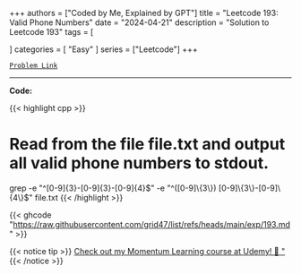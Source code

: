 
+++
authors = ["Coded by Me, Explained by GPT"]
title = "Leetcode 193: Valid Phone Numbers"
date = "2024-04-21"
description = "Solution to Leetcode 193"
tags = [
    
]
categories = [
    "Easy"
]
series = ["Leetcode"]
+++



[`Problem Link`](https://leetcode.com/problems/valid-phone-numbers/description/)

---

**Code:**

{{< highlight cpp >}}
# Read from the file file.txt and output all valid phone numbers to stdout.
grep -e "^[0-9]\{3\}-[0-9]\{3\}-[0-9]\{4\}$" -e "^([0-9]\{3\}) [0-9]\{3\}-[0-9]\{4\}$" file.txt
{{< /highlight >}}

{{< ghcode "https://raw.githubusercontent.com/grid47/list/refs/heads/main/exp/193.md" >}}

{{< notice tip >}}
[Check out my Momentum Learning course at Udemy! 🚀 "](https://www.udemy.com/course/blind-75-the-data-structures-and-algorithms-essentials/)
{{< /notice >}}

